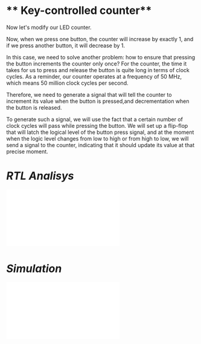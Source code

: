 # ** Key-controlled counter**

Now let's modify our LED counter.

Now, when we press one button, the counter will increase by exactly 1, and if we press another button, it will decrease by 1.

In this case, we need to solve another problem: how to ensure that pressing the button increments the counter only once? For the counter, the time it takes for us to press and release the button is quite long in terms of clock cycles. As a reminder, our counter operates at a frequency of 50 MHz, which means 50 million clock cycles per second.

Therefore, we need to generate a signal that will tell the counter to increment its value when the button is pressed,and decrementation when the button is released.

To generate such a signal, we will use the fact that a certain number of clock cycles will pass while pressing the button. We will set up a flip-flop that will latch the logical level of the button press signal, and at the moment when the logic level changes from low to high or from high to low, we will send a signal to the counter, indicating that it should update its value at that precise moment.
# *RTL Analisys*

![Schematic](schematic.pdf)

# *Simulation*

![Simulated rresult](wave_form.pdf)
